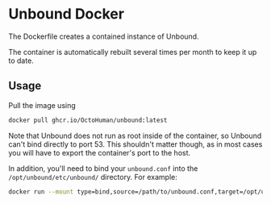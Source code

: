 # Unbound Docker
The Dockerfile creates a contained instance of Unbound.

The container is automatically rebuilt several times per month to keep it up to date.

## Usage
Pull the image using
```bash
docker pull ghcr.io/OctoHuman/unbound:latest
```

Note that Unbound does not run as root inside of the container, so Unbound can't bind directly to port 53. This shouldn't matter though, as in most cases you will have to export the container's port to the host.

In addition, you'll need to bind your `unbound.conf` into the `/opt/unbound/etc/unbound/` directory. For example:
```bash
docker run --mount type=bind,source=/path/to/unbound.conf,target=/opt/unbound/etc/unbound/unbound.conf,readonly -p <host port>:<container port>/udp -p <host port>:<container port>/tcp unbound
```
